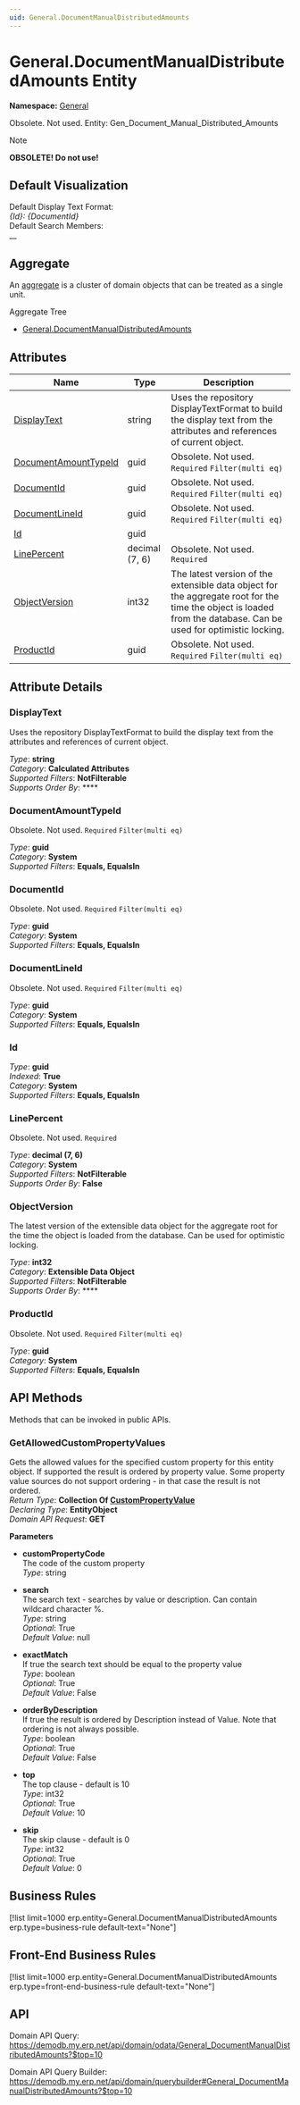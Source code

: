 ```yaml
---
uid: General.DocumentManualDistributedAmounts
---
```

# General.DocumentManualDistributedAmounts Entity

**Namespace:** [General](General.md)  

Obsolete. Not used. Entity: Gen_Document_Manual_Distributed_Amounts

> [!NOTE]  
> **OBSOLETE! Do not use!**   


## Default Visualization
Default Display Text Format:  
_{Id}: {DocumentId}_  
Default Search Members:  
__  

## Aggregate
An [aggregate](https://docs.erp.net/tech/advanced/concepts/aggregates.html) is a cluster of domain objects that can be treated as a single unit.  

Aggregate Tree  
* [General.DocumentManualDistributedAmounts](General.DocumentManualDistributedAmounts.md)  

## Attributes

| Name | Type | Description |
| ---- | ---- | --- |
| [DisplayText](General.DocumentManualDistributedAmounts.md#displaytext) | string | Uses the repository DisplayTextFormat to build the display text from the attributes and references of current object. 
| [DocumentAmountTypeId](General.DocumentManualDistributedAmounts.md#documentamounttypeid) | guid | Obsolete. Not used. `Required` `Filter(multi eq)` 
| [DocumentId](General.DocumentManualDistributedAmounts.md#documentid) | guid | Obsolete. Not used. `Required` `Filter(multi eq)` 
| [DocumentLineId](General.DocumentManualDistributedAmounts.md#documentlineid) | guid | Obsolete. Not used. `Required` `Filter(multi eq)` 
| [Id](General.DocumentManualDistributedAmounts.md#id) | guid |  
| [LinePercent](General.DocumentManualDistributedAmounts.md#linepercent) | decimal (7, 6) | Obsolete. Not used. `Required` 
| [ObjectVersion](General.DocumentManualDistributedAmounts.md#objectversion) | int32 | The latest version of the extensible data object for the aggregate root for the time the object is loaded from the database. Can be used for optimistic locking. 
| [ProductId](General.DocumentManualDistributedAmounts.md#productid) | guid | Obsolete. Not used. `Required` `Filter(multi eq)` 


## Attribute Details

### DisplayText

Uses the repository DisplayTextFormat to build the display text from the attributes and references of current object.

_Type_: **string**  
_Category_: **Calculated Attributes**  
_Supported Filters_: **NotFilterable**  
_Supports Order By_: ****  

### DocumentAmountTypeId

Obsolete. Not used. `Required` `Filter(multi eq)`

_Type_: **guid**  
_Category_: **System**  
_Supported Filters_: **Equals, EqualsIn**  

### DocumentId

Obsolete. Not used. `Required` `Filter(multi eq)`

_Type_: **guid**  
_Category_: **System**  
_Supported Filters_: **Equals, EqualsIn**  

### DocumentLineId

Obsolete. Not used. `Required` `Filter(multi eq)`

_Type_: **guid**  
_Category_: **System**  
_Supported Filters_: **Equals, EqualsIn**  

### Id

_Type_: **guid**  
_Indexed_: **True**  
_Category_: **System**  
_Supported Filters_: **Equals, EqualsIn**  

### LinePercent

Obsolete. Not used. `Required`

_Type_: **decimal (7, 6)**  
_Category_: **System**  
_Supported Filters_: **NotFilterable**  
_Supports Order By_: **False**  

### ObjectVersion

The latest version of the extensible data object for the aggregate root for the time the object is loaded from the database. Can be used for optimistic locking.

_Type_: **int32**  
_Category_: **Extensible Data Object**  
_Supported Filters_: **NotFilterable**  
_Supports Order By_: ****  

### ProductId

Obsolete. Not used. `Required` `Filter(multi eq)`

_Type_: **guid**  
_Category_: **System**  
_Supported Filters_: **Equals, EqualsIn**  


## API Methods

Methods that can be invoked in public APIs.

### GetAllowedCustomPropertyValues

Gets the allowed values for the specified custom property for this entity object.              If supported the result is ordered by property value. Some property value sources do not support ordering - in that case the result is not ordered.  
_Return Type_: **Collection Of [CustomPropertyValue](../data-types.md#general.custompropertyvalue)**  
_Declaring Type_: **EntityObject**  
_Domain API Request_: **GET**  

**Parameters**  
  * **customPropertyCode**  
    The code of the custom property  
    _Type_: string  

  * **search**  
    The search text - searches by value or description. Can contain wildcard character %.  
    _Type_: string  
     _Optional_: True  
    _Default Value_: null  

  * **exactMatch**  
    If true the search text should be equal to the property value  
    _Type_: boolean  
     _Optional_: True  
    _Default Value_: False  

  * **orderByDescription**  
    If true the result is ordered by Description instead of Value. Note that ordering is not always possible.  
    _Type_: boolean  
     _Optional_: True  
    _Default Value_: False  

  * **top**  
    The top clause - default is 10  
    _Type_: int32  
     _Optional_: True  
    _Default Value_: 10  

  * **skip**  
    The skip clause - default is 0  
    _Type_: int32  
     _Optional_: True  
    _Default Value_: 0  



## Business Rules

[!list limit=1000 erp.entity=General.DocumentManualDistributedAmounts erp.type=business-rule default-text="None"]

## Front-End Business Rules

[!list limit=1000 erp.entity=General.DocumentManualDistributedAmounts erp.type=front-end-business-rule default-text="None"]

## API

Domain API Query:
<https://demodb.my.erp.net/api/domain/odata/General_DocumentManualDistributedAmounts?$top=10>

Domain API Query Builder:
<https://demodb.my.erp.net/api/domain/querybuilder#General_DocumentManualDistributedAmounts?$top=10>


